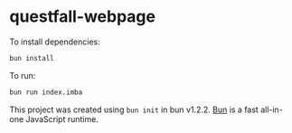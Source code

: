 # questfall-webpage

To install dependencies:

```bash
bun install
```

To run:

```bash
bun run index.imba
```

This project was created using `bun init` in bun v1.2.2. [Bun](https://bun.sh) is a fast all-in-one JavaScript runtime.
